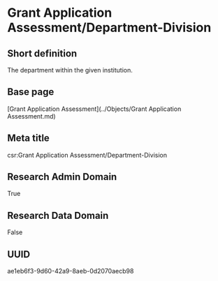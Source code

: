 # Grant Application Assessment/Department-Division
## Short definition
The department within the given institution.
## Base page
[Grant Application Assessment](../Objects/Grant Application Assessment.md)
## Meta title
csr:Grant Application Assessment/Department-Division
## Research Admin Domain
True
## Research Data Domain
False
## UUID
ae1eb6f3-9d60-42a9-8aeb-0d2070aecb98
